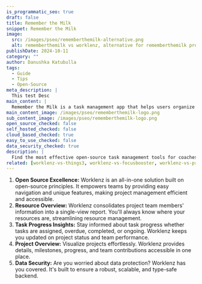 ```yaml
---
is_programmatic_seo: true
draft: false
title: Remember the Milk
snippet: Remember the Milk
image:
  src: /images/pseo/rememberthemilk-alternative.png
  alt: rememberthemilk vs worklenz, alternative for rememberthemilk project managemet tool, task management, resource management, productivity
publishDate: 2024-10-11
category: ""
author: Danushka Katubulla
tags:
  - Guide
  - Tips
  - Open-Source
meta_description: |
  This test Desc
main_content: |
  Remember the Milk is a task management app that helps users organize and track their daily to-dos.
main_content_image: /images/pseo/rememberthemilk-logo.png
sub_content_image: /images/pseo/rememberthemilk-logo.png
open_source_checked: false
self_hosted_checked: false
cloud_based_checked: true
easy_to_use_checked: false
data_security_checked: true
description: |
  Find the most effective open-source task management tools for coaches on our platform. Simplify your coaching tasks and boost productivity with these tools.
related: [worklenz-vs-things3, worklenz-vs-focusbooster, worklenz-vs-productiveio, worklenz-vs-todoist]
---
```

1. **Open Source Excellence:** Worklenz is an all-in-one solution built on open-source principles. It empowers teams by providing easy navigation and unique features, making project management efficient and accessible.
2. **Resource Overview:** Worklenz consolidates project team members' information into a single-view report. You'll always know where your resources are, streamlining resource management.
3. **Task Progress Insights:** Stay informed about task progress whether tasks are assigned, overdue, completed, or ongoing. Worklenz keeps you updated on project status and team performance.
4. **Project Overview:** Visualize projects effortlessly. Worklenz provides details, milestones, progress, and team contributions accessible in one place.
5. **Data Security:** Are you worried about data protection? Worklenz has you covered. It's built to ensure a robust, scalable, and type-safe backend.